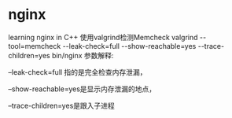 # nginx
learning nginx in C++
使用valgrind检测Memcheck
valgrind --tool=memcheck --leak-check=full --show-reachable=yes --trace-children=yes bin/nginx
参数解释:

–leak-check=full 指的是完全检查内存泄漏，

–show-reachable=yes是显示内存泄漏的地点，

–trace-children=yes是跟入子进程